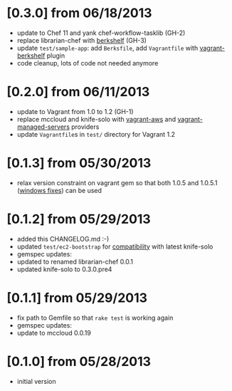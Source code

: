
# [0.3.0] from 06/18/2013

 * update to Chef 11 and yank chef-workflow-tasklib (GH-2)
 * replace librarian-chef with [berkshelf](http://berkshelf.com/) (GH-3)
  * update `test/sample-app`: add `Berksfile`, add `Vagrantfile` with [vagrant-berkshelf](https://github.com/riotgames/vagrant-berkshelf) plugin 
  * code cleanup, lots of code not needed anymore

# [0.2.0] from 06/11/2013

 * update to Vagrant from 1.0 to 1.2 (GH-1)
  * replace mccloud and knife-solo with [vagrant-aws](https://github.com/mitchellh/vagrant-aws) and [vagrant-managed-servers](https://github.com/tknerr/vagrant-managed-servers) providers
  * update `Vagrantfile`s in `test/` directory for Vagrant 1.2

# [0.1.3] from 05/30/2013

 * relax version constraint on vagrant gem so that both 1.0.5 and 1.0.5.1 ([windows fixes](https://github.com/mitchellh/vagrant/issues/247)) can be used 

# [0.1.2] from 05/29/2013

 * added this CHANGELOG.md :-)
 * updated `test/ec2-bootstrap` for [compatibility](https://github.com/matschaffer/knife-solo/wiki/Upgrading-to-0.3.0) with latest knife-solo
 * gemspec updates:
  * updated to renamed librarian-chef 0.0.1
  * updated knife-solo to 0.3.0.pre4

# [0.1.1] from 05/29/2013

 * fix path to Gemfile so that `rake test` is working again
 * gemspec updates:
  * update to mccloud 0.0.19

# [0.1.0] from 05/28/2013

 * initial version
